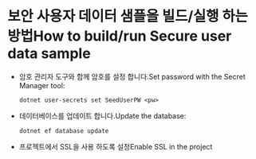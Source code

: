 # <a name="how-to-buildrun-secure-user-data-sample"></a><span data-ttu-id="bad5f-101">보안 사용자 데이터 샘플을 빌드/실행 하는 방법</span><span class="sxs-lookup"><span data-stu-id="bad5f-101">How to build/run Secure user data sample</span></span>

* <span data-ttu-id="bad5f-102">암호 관리자 도구와 함께 암호를 설정 합니다.</span><span class="sxs-lookup"><span data-stu-id="bad5f-102">Set password with the Secret Manager tool:</span></span>

  `dotnet user-secrets set SeedUserPW <pw>`

* <span data-ttu-id="bad5f-103">데이터베이스를 업데이트 합니다.</span><span class="sxs-lookup"><span data-stu-id="bad5f-103">Update the database:</span></span>

    `dotnet ef database update`

* <span data-ttu-id="bad5f-104">프로젝트에서 SSL을 사용 하도록 설정</span><span class="sxs-lookup"><span data-stu-id="bad5f-104">Enable SSL in the project</span></span>